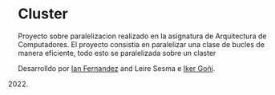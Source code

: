 # Cluster
Proyecto sobre paralelizacion realizado en la asignatura de Arquitectura de Computadores.
El proyecto consistia en paralelizar una clase de bucles de manera eficiente, todo esto se paralelizada sobre un claster

Desarrolldo por [Ian Fernandez](https://github.com/Ianfhca) and Leire Sesma e [Iker Goñi](https://github.com/Ikoi99).

2022.
